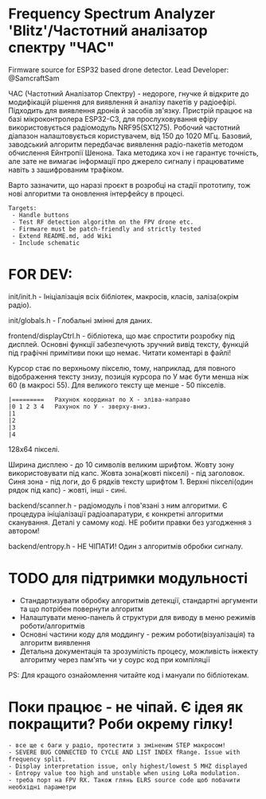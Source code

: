 # Frequency Spectrum Analyzer 'Blitz'/Частотний аналізатор спектру "ЧАС"
Firmware source for ESP32 based drone detector.
Lead Developer: @SamcraftSam

ЧАС (Частотний Аналізатор Спектру) - недороге, гнучке й відкрите до модифікацій рішення для виявлення й аналізу пакетів у радіоефірі. Підходить для виявлення дронів й засобів зв'язку. 
Пристрій працює на базі мікроконтролера ESP32-C3, для прослуховування ефіру використовується радіомодуль NRF95(SX1275). Робочий частотний діапазон налаштовується користувачем, від 150 до 1020 МГц.
Базовий, заводський алгоритм передбачає виявлення радіо-пакетів методом обчислення Ейнтропії Шенона. 
Така методика хоч і не гарантує точність, але зате не вимагає інформації про джерело сигналу і працюватиме навіть з зашифрованим трафіком.

Варто зазначити, що наразі проєкт в розробці на стадії прототипу, тож нові алгоритми та оновлення інтерфейсу в процесі.

    Targets:
     - Handle buttons
     - Test RF detection algorithm on the FPV drone etc.
     - Firmware must be patch-friendly and strictly tested
     - Extend README.md, add Wiki
     - Include schematic

# FOR DEV:

init/init.h - Ініціалізація всіх бібліотек, макросів, класів, заліза(окрім радіо).

init/globals.h - Глобальні змінні для даних.

frontend/displayCtrl.h  - бібліотека, що має спростити розробку під дисплей. Основні функції забезпечують зручний вивід тексту, функцій під графічні примітиви поки що немає. Читати коментарі в файлі!

Курсор стає по верхньому пікселю, тому, наприклад, для повного відображення тексту знизу, позиція курсора по У має бути менша ніж 60 (в макросі 55). Для великого тексту ще менше - 50 пікселів. 

	|=========   Рахунок координат по Х - зліва-направо
	|0 1 2 3 4   Рахунок по У - зверху-вниз.
	|1
	|2
	|3
	|4

128х64 пікселі.

Ширина дисплею - до 10 символів великим шрифтом. Жовту зону використовувати під капс.
Жовта зона(жовті пікселі) - під заголовок. Синя зона - під логи, до 6 рядків тексту шрифтом 1.
Верхні пікселі(один рядок під капс) - жовті, інші - сині.

backend/scanner.h - радіомодуль і пов'язані з ним алгоритми. Є процедура ініціалізації радіоапаратури, є конкретні алгоритми сканування. Деталі у самому коді. НЕ робити правки без узгодження з автором!

backend/entropy.h - НЕ ЧІПАТИ! Один з алгоритмів обробки сигналу.

# TODO для підтримки модульності

- Стандартизувати обробку алгоритмів детекції, стандартні аргументи та що потрібен повернути алгоритм
- Налаштувати меню-панель й структури для виводу в меню режимів роботи/алгоритмів
- Основні частини коду для моддингу - режим роботи(візуалізація) та алгоритм виявлення
- Детальна документація та зрозумілість процесу, можливість інжекту алгоритму через пам'ять чи у соурс код при компіляції

PS: Для кращого ознайомлення читайте код і мануали по бібліотекам. 

# Поки працює - не чіпай. Є ідея як покращити? Роби окрему гілку!

    - все ще є баги у радіо, протестити з зміненим STEP макросом!
    - SEVERE BUG CONNECTED TO CYCLE AND LIST INDEX fRange. Issue with frequency split.
    - Display interpretation issue, only highest/lowest 5 MHZ displayed
    - Entropy value too high and unstable when using LoRa modulation.
    - треба порт на FPV RX. Також глянь ELRS source code щоб побачити необхідні параметри
